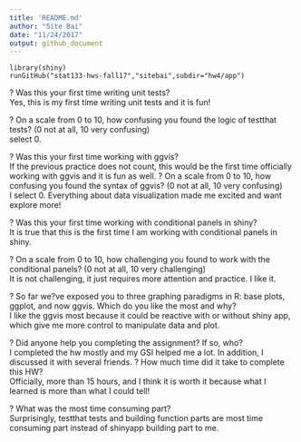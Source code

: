 ```yaml
---
title: 'README.md'
author: "Site Bai"
date: "11/24/2017"
output: github_document
---
```


```{r setup, include=FALSE}
library(shiny)
runGitHub("stat133-hws-fall17","sitebai",subdir="hw4/app")
```

? Was this your first time writing unit tests?  
 Yes, this is my first time writing unit tests and it is fun! 

? On a scale from 0 to 10, how confusing you found the logic of testthat tests? (0 not
at all, 10 very confusing)  
 select 0. 

? Was this your first time working with ggvis?  
 If the previous practice does not count, this would be the first time officially working with ggvis and it is fun as well. 
? On a scale from 0 to 10, how confusing you found the syntax of ggvis? (0 not at all,
10 very confusing)  
I select 0. Everything about data visualization made me excited and want explore more! 

? Was this your first time working with conditional panels in shiny?  
 It is true that this is the first time I am working with conditional panels in shiny. 

? On a scale from 0 to 10, how challenging you found to work with the conditional panels?
(0 not at all, 10 very challenging)  
It is not challenging, it just requires more attention and practice. I like it. 

? So far we?ve exposed you to three graphing paradigms in R: base plots, ggplot, and
now ggvis. Which do you like the most and why?  
I like the ggvis most because it could be reactive with or without shiny app, which give me more control to manipulate data and plot. 

? Did anyone help you completing the assignment? If so, who?  
 I completed the hw mostly and my GSI helped me a lot. In addition, I discussed it with several friends. 
? How much time did it take to complete this HW?  
Officially, more than 15 hours, and I think it is worth it because what I learned is more than what I could tell!

? What was the most time consuming part?  
 Surprisingly, testthat tests and building function parts are most time consuming part instead of shinyapp building part to me. 